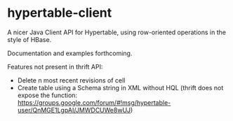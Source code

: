 hypertable-client
=================

A nicer Java Client API for Hypertable, using row-oriented operations in the style of HBase.

Documentation and examples forthcoming.

Features not present in thrift API:
- Delete n most recent revisions of cell
- Create table using a Schema string in XML without HQL (thrift does not expose the function: https://groups.google.com/forum/#!msg/hypertable-user/QnMGE1LgpAI/JMWDCUWe8wUJ)